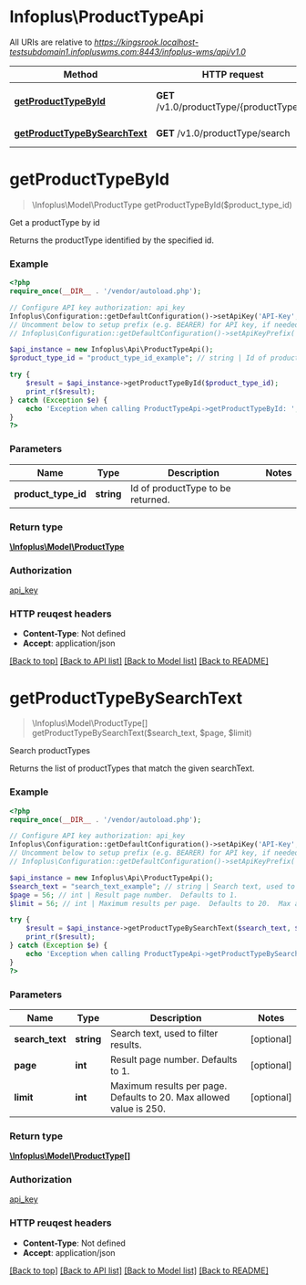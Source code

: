 # Infoplus\ProductTypeApi

All URIs are relative to *https://kingsrook.localhost-testsubdomain1.infopluswms.com:8443/infoplus-wms/api/v1.0*

Method | HTTP request | Description
------------- | ------------- | -------------
[**getProductTypeById**](ProductTypeApi.md#getProductTypeById) | **GET** /v1.0/productType/{productTypeId} | Get a productType by id
[**getProductTypeBySearchText**](ProductTypeApi.md#getProductTypeBySearchText) | **GET** /v1.0/productType/search | Search productTypes


# **getProductTypeById**
> \Infoplus\Model\ProductType getProductTypeById($product_type_id)

Get a productType by id

Returns the productType identified by the specified id.

### Example 
```php
<?php
require_once(__DIR__ . '/vendor/autoload.php');

// Configure API key authorization: api_key
Infoplus\Configuration::getDefaultConfiguration()->setApiKey('API-Key', 'YOUR_API_KEY');
// Uncomment below to setup prefix (e.g. BEARER) for API key, if needed
// Infoplus\Configuration::getDefaultConfiguration()->setApiKeyPrefix('API-Key', 'BEARER');

$api_instance = new Infoplus\Api\ProductTypeApi();
$product_type_id = "product_type_id_example"; // string | Id of productType to be returned.

try { 
    $result = $api_instance->getProductTypeById($product_type_id);
    print_r($result);
} catch (Exception $e) {
    echo 'Exception when calling ProductTypeApi->getProductTypeById: ', $e->getMessage(), "\n";
}
?>
```

### Parameters

Name | Type | Description  | Notes
------------- | ------------- | ------------- | -------------
 **product_type_id** | **string**| Id of productType to be returned. | 

### Return type

[**\Infoplus\Model\ProductType**](ProductType.md)

### Authorization

[api_key](../README.md#api_key)

### HTTP reuqest headers

 - **Content-Type**: Not defined
 - **Accept**: application/json

[[Back to top]](#) [[Back to API list]](../README.md#documentation-for-api-endpoints) [[Back to Model list]](../README.md#documentation-for-models) [[Back to README]](../README.md)

# **getProductTypeBySearchText**
> \Infoplus\Model\ProductType[] getProductTypeBySearchText($search_text, $page, $limit)

Search productTypes

Returns the list of productTypes that match the given searchText.

### Example 
```php
<?php
require_once(__DIR__ . '/vendor/autoload.php');

// Configure API key authorization: api_key
Infoplus\Configuration::getDefaultConfiguration()->setApiKey('API-Key', 'YOUR_API_KEY');
// Uncomment below to setup prefix (e.g. BEARER) for API key, if needed
// Infoplus\Configuration::getDefaultConfiguration()->setApiKeyPrefix('API-Key', 'BEARER');

$api_instance = new Infoplus\Api\ProductTypeApi();
$search_text = "search_text_example"; // string | Search text, used to filter results.
$page = 56; // int | Result page number.  Defaults to 1.
$limit = 56; // int | Maximum results per page.  Defaults to 20.  Max allowed value is 250.

try { 
    $result = $api_instance->getProductTypeBySearchText($search_text, $page, $limit);
    print_r($result);
} catch (Exception $e) {
    echo 'Exception when calling ProductTypeApi->getProductTypeBySearchText: ', $e->getMessage(), "\n";
}
?>
```

### Parameters

Name | Type | Description  | Notes
------------- | ------------- | ------------- | -------------
 **search_text** | **string**| Search text, used to filter results. | [optional] 
 **page** | **int**| Result page number.  Defaults to 1. | [optional] 
 **limit** | **int**| Maximum results per page.  Defaults to 20.  Max allowed value is 250. | [optional] 

### Return type

[**\Infoplus\Model\ProductType[]**](ProductType.md)

### Authorization

[api_key](../README.md#api_key)

### HTTP reuqest headers

 - **Content-Type**: Not defined
 - **Accept**: application/json

[[Back to top]](#) [[Back to API list]](../README.md#documentation-for-api-endpoints) [[Back to Model list]](../README.md#documentation-for-models) [[Back to README]](../README.md)

